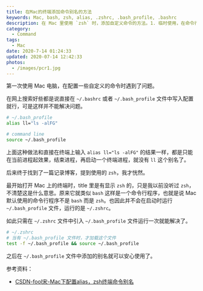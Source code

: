 ```yaml
---
title: 在Mac的终端添加命令别名的方法
keywords: Mac, bash, zsh, alias, .zshrc, .bash_profile, .bashrc
description: 在 Mac 里使用 `zsh` 时，添加自定义命令的方法。1. 临时使用，在命令行通过 `alias <cmd>="<command>"` 进行设置。 2. 永久添加，在 `~/.zshrc` 文件中写入配置。 3. 永久添加，在 `~/.zshrc` 文件中加载 `~/.bash_profile` 文件，然后在 `~/.bash_profile` 文件中写入配置。
category:
  - Command
tags:
  - Mac
date: 2020-7-14 01:24:33
updated: 2020-07-14 12:42:33
photos:
  - /images/pcr1.jpg
---
```


第一次使用 Mac 电脑，在配置一些自定义的命令时遇到了问题。

在网上搜索好些都是说直接在 `~/.bashrc` 或者 `~/.bash_profile` 文件中写入配置就行，可是这样并不能解决问题。

```bash
# ~/.bash_profile
alias ll="ls -alFG"

# command line
source ~/.bash_profile
```

上面这种做法和直接在终端上输入 `alias ll="ls -alFG"` 的结果一样，都是只能在当前进程起效果，结束进程，再启动一个终端进程，就没有 `ll` 这个别名了。

后来终于找到了一篇记录博客，提到使用的 `zsh`，我才恍然。

最开始打开 Mac 上的终端时，title 里是有显示 `zsh` 的，只是我以前没听过 `zsh`，不清楚这是什么意思。原来它就类似 `bash` 这样是一个命令行程序，也就是说 Mac 默认使用的命令行程序不是 `bash` 而是 `zsh`。也因此并不会在启动时运行 `~/.bash_profile` 文件，运行的是 `~/.zshrc`。

如此只需在 `~/.zshrc` 文件中引入 `~/.bash_profile` 文件运行一次就能解决了。

```bash
# ~/.zshrc
# 当有 ~/.bash_profile 文件时，才加载这个文件
test -f ~/.bash_profile && source ~/.bash_profile
```

之后在 `~/.bash_profile` 文件中添加的别名就可以安心使用了。

参考资料：

- [CSDN-fool宋-Mac下配置alias，zsh终端命令别名](https://blog.csdn.net/u011980994/article/details/77940379)
